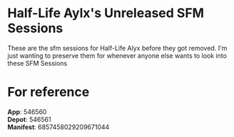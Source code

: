 # Half-Life Aylx's Unreleased SFM Sessions
These are the sfm sessions for Half-Life Alyx before they got removed.
I'm just wanting to preserve them for whenever anyone else wants to look into these SFM Sessions

# For reference
**App**: 546560  
**Depot**: 546561  
**Manifest**: 6857458029209671044  
